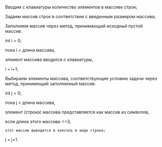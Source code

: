 Вводим с клавиатуры количество элементов в массиве строк;

Задаем массив строк в соответствии с введенным размером массива;

Заполняем массив через метод, принимающий исходный пустой массив:

  int i = 0;
  
  пока  i < длина массива,
  
   элемент массива вводится с клавиатуры, 
   
   i = i+1;
   
Выбираем элементы массива, соответствующие условию задачи через метод, принимющий заполненный массив:

int j = 0;

  пока  j < длина массива,
  
   элемент (строка) массива представляется как массив из символов,
   
   если длина этого массива <=3,
   
    этот массив выводится в консоль в виде строки;
    
   j = j+1.
  


